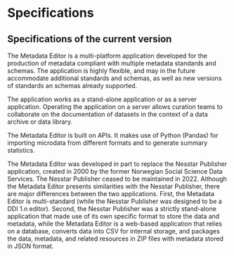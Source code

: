 # Specifications

## Specifications of the current version

The Metadata Editor is a multi-platform application developed for the production of metadata compliant with multiple metadata standards and schemas. The application is highly flexible, and may in the future accommodate additional standards and schemas, as well as new versions of standards an schemas already supported.

The application works as a stand-alone application or as a server application. Operating the application on a server allows curation teams to collaborate on the documentation of datasets in the context of a data archive or data library. 

The Metadata Editor is built on APIs. It makes use of Python (Pandas) for importing microdata from different formats and to generate summary statistics. 

The Metadata Editor was developed in part to replace the Nesstar Publisher application, created in 2000 by the former Norwegian Social Science Data Services. The Nesstar Publisher ceased to be maintained in 2022. Although the Metadata Editor presents similarities with the Nesstar Publisher, there are major differences between the two applications. First, the Metadata Editor is multi-standard (while the Nesstar Publisher was designed to be a DDI 1.n editor). Second, the Nesstar Publisher was a strictly stand-alone application that made use of its own specific format to store the data and metadata, while the Metadata Editor is a web-based application that relies on a database, converts data into CSV for internal storage, and packages the data, metadata, and related resources in ZIP files with metadata stored in JSON format.

